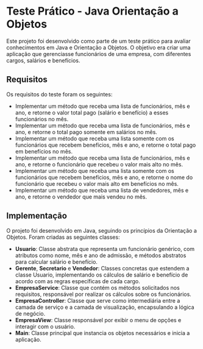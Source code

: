 # Teste Prático - Java Orientação a Objetos

Este projeto foi desenvolvido como parte de um teste prático para avaliar conhecimentos em Java e Orientação a Objetos. O objetivo era criar uma aplicação que gerenciasse funcionários de uma empresa, com diferentes cargos, salários e benefícios.

## Requisitos

Os requisitos do teste foram os seguintes:

- Implementar um método que receba uma lista de funcionários, mês e ano, e retorne o valor total pago (salário e benefício) a esses funcionários no mês.
- Implementar um método que receba uma lista de funcionários, mês e ano, e retorne o total pago somente em salários no mês.
- Implementar um método que receba uma lista somente com os funcionários que recebem benefícios, mês e ano, e retorne o total pago em benefícios no mês.
- Implementar um método que receba uma lista de funcionários, mês e ano, e retorne o funcionário que recebeu o valor mais alto no mês.
- Implementar um método que receba uma lista somente com os funcionários que recebem benefícios, mês e ano, e retorne o nome do funcionário que recebeu o valor mais alto em benefícios no mês.
- Implementar um método que receba uma lista de vendedores, mês e ano, e retorne o vendedor que mais vendeu no mês.

## Implementação

O projeto foi desenvolvido em Java, seguindo os princípios da Orientação a Objetos. Foram criadas as seguintes classes:

- **Usuario**: Classe abstrata que representa um funcionário genérico, com atributos como nome, mês e ano de admissão, e métodos abstratos para calcular salário e benefício.
- **Gerente**, **Secretario** e **Vendedor**: Classes concretas que estendem a classe Usuario, implementando os cálculos de salário e benefício de acordo com as regras específicas de cada cargo.
- **EmpresaService**: Classe que contém os métodos solicitados nos requisitos, responsável por realizar os cálculos sobre os funcionários.
- **EmpresaController**: Classe que serve como intermediária entre a camada de serviço e a camada de visualização, encapsulando a lógica de negócio.
- **EmpresaView**: Classe responsável por exibir o menu de opções e interagir com o usuário.
- **Main**: Classe principal que instancia os objetos necessários e inicia a aplicação.

